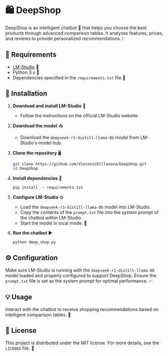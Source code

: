 # 🛍️ DeepShop

DeepShop is an intelligent chatbot 🤖 that helps you choose the best products through advanced comparison tables. It analyzes features, prices, and reviews to provide personalized recommendations.✨

## 📌 Requirements
- [LM-Studio](https://lmstudio.ai/) 🚀
- Python 3.x 🐍
- Dependencies specified in the `requirements.txt` file 📂

## 🔧 Installation
1. **Download and install LM-Studio** 💾
   - Follow the instructions on the official LM-Studio website.

2. **Download the model** 📥
   - Download the `deepseek-r1-distill-llama-8b` model from LM-Studio's model hub.

3. **Clone the repository** 🖥️
   ```sh
   git clone https://github.com/VincenzoVillanova/DeepShop.git
   cd DeepShop
   ```

4. **Install dependencies** 📌
   ```sh
   pip install -r requirements.txt
   ```

5. **Configure LM-Studio** ⚙️
   - Load the `deepseek-r1-distill-llama-8b` model into LM-Studio.
   - Copy the contents of the `prompt.txt` file into the system prompt of the chatbot within LM-Studio.
   - Start the model in local mode. 🚀

6. **Run the chatbot** ▶️
   ```sh
   python deep_shop.py
   ```

## ⚙️ Configuration
Make sure LM-Studio is running with the `deepseek-r1-distill-llama-8b` model loaded and properly configured to support DeepShop. Ensure the `prompt.txt` file is set as the system prompt for optimal performance. ✅

## 💡 Usage
Interact with the chatbot to receive shopping recommendations based on intelligent comparison tables. 🛒

## 📜 License
This project is distributed under the MIT license. For more details, see the `LICENSE` file. 📄

